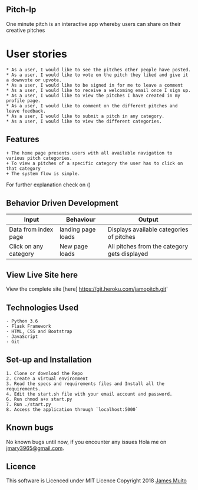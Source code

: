 ## Pitch-Ip

One minute pitch is an interactive app whereby users can share on their creative pitches

# User stories

    * As a user, I would like to see the pitches other people have posted.
    * As a user, I would like to vote on the pitch they liked and give it  a downvote or upvote.
    * As a user, I would like to be signed in for me to leave a comment
    * As a user, I would like to receive a welcoming email once I sign up.
    * As a user, I would like to view the pitches I have created in my profile page.
    * As a user, I would like to comment on the different pitches and leave feedback.
    * As a user, I would like to submit a pitch in any category.
    * As a user, I would like to view the different categories.

## Features

    + The home page presents users with all available navigation to various pitch categories.
    + To view a pitches of a specific category the user has to click on that category
    + The system flow is simple.

For further explanation check on ()

## Behavior Driven Development

| Input                 | Behaviour          | Output                                       |
| --------------------- | ------------------ | -------------------------------------------- |
| Data from index page  | landing page loads | Displays available categories of pitches     |
| Click on any category | New page loads     | All pitches from the category gets displayed |

## View Live Site here

View the complete site [here]  https://git.heroku.com/jamopitch.git'

## Technologies Used

    - Python 3.6
    - Flask Framework
    - HTML, CSS and Bootstrap
    - JavaScript
    - Git

## Set-up and Installation

    1. Clone or download the Repo
    2. Create a virtual environment
    3. Read the specs and requirements files and Install all the requirements.
    4. Edit the start.sh file with your email account and password.
    6. Run chmod a+x start.py
    7. Run ./start.py
    8. Access the application through `localhost:5000`

## Known bugs

No known bugs until now, if you encounter any issues Hola me on [jmary3965@gmail.com](jamesmu475@gmail.com).

## Licence

This software is Licenced under MIT Licence
Copyright 2018 [James Muito](https://opensource.org)
